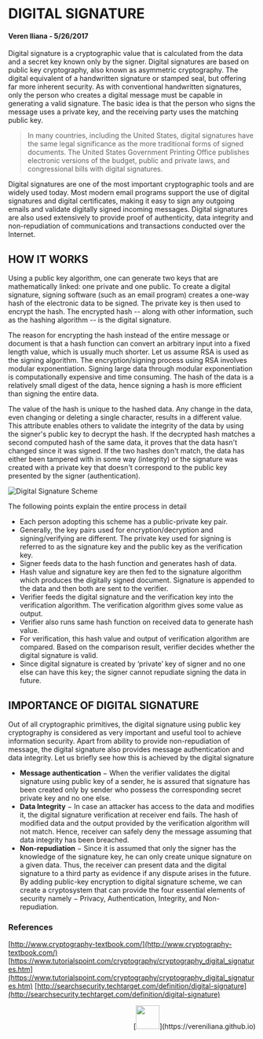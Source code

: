 # DIGITAL SIGNATURE
#### Veren Iliana - 5/26/2017


Digital signature is a cryptographic value that is calculated from the data and a secret key known only by the signer. Digital signatures are based on public key cryptography, also known as asymmetric cryptography. The digital equivalent of a handwritten signature or stamped seal, but offering far more inherent security. As with conventional handwritten signatures, only the person who creates a digital message must be capable in generating a valid signature. The basic idea is that the person who signs the message uses a private key, and the receiving party uses the matching public key.

> In many countries, including the United States, digital signatures have the same legal significance as the more traditional forms of signed documents. The United States Government Printing Office publishes electronic versions of the budget, public and private laws, and congressional bills with digital signatures.

Digital signatures are one of the most important cryptographic tools and are widely used today. Most modern email programs support the use of digital signatures and digital certificates, making it easy to sign any outgoing emails and validate digitally signed incoming messages. Digital signatures are also used extensively to provide proof of authenticity, data integrity and non-repudiation of communications and transactions conducted over the Internet.

## HOW IT WORKS

Using a public key algorithm, one can generate two keys that are mathematically linked: one private and one public. To create a digital signature, signing software (such as an email program) creates a one-way hash of the electronic data to be signed. The private key is then used to encrypt the hash. The encrypted hash -- along with other information, such as the hashing algorithm -- is the digital signature. 

The reason for encrypting the hash instead of the entire message or document is that a hash function can convert an arbitrary input into a fixed length value, which is usually much shorter. Let us assume RSA is used as the signing algorithm. The encryption/signing process using RSA involves modular exponentiation. Signing large data through modular exponentiation is computationally expensive and time consuming. The hash of the data is a relatively small digest of the data, hence signing a hash is more efficient than signing the entire data.

The value of the hash is unique to the hashed data. Any change in the data, even changing or deleting a single character, results in a different value. This attribute enables others to validate the integrity of the data by using the signer's public key to decrypt the hash. If the decrypted hash matches a second computed hash of the same data, it proves that the data hasn't changed since it was signed. If the two hashes don't match, the data has either been tampered with in some way (integrity) or the signature was created with a private key that doesn't correspond to the public key presented by the signer (authentication).

![Digital Signature Scheme](https://vereniliana.github.io/digitalsignature/ds_pic.jpg)

The following points explain the entire process in detail
*	Each person adopting this scheme has a public-private key pair.
*	Generally, the key pairs used for encryption/decryption and signing/verifying are different. The private key used for signing is referred to as the signature key and the public key as the verification key.
*	Signer feeds data to the hash function and generates hash of data.
*	Hash value and signature key are then fed to the signature algorithm which produces the digitally signed document. Signature is appended to the data and then both are sent to the verifier.
*	Verifier feeds the digital signature and the verification key into the verification algorithm. The verification algorithm gives some value as output.
*	Verifier also runs same hash function on received data to generate hash value.
*	For verification, this hash value and output of verification algorithm are compared. Based on the comparison result, verifier decides whether the digital signature is valid.
*	Since digital signature is created by ‘private’ key of signer and no one else can have this key; the signer cannot repudiate signing the data in future.

## IMPORTANCE OF DIGITAL SIGNATURE

Out of all cryptographic primitives, the digital signature using public key cryptography is considered as very important and useful tool to achieve information security.
Apart from ability to provide non-repudiation of message, the digital signature also provides message authentication and data integrity. Let us briefly see how this is achieved by the digital signature 
*	**Message authentication** − When the verifier validates the digital signature using public key of a sender, he is assured that signature has been created only by sender who possess the corresponding secret private key and no one else.
*	**Data Integrity** − In case an attacker has access to the data and modifies it, the digital signature verification at receiver end fails. The hash of modified data and the output provided by the verification algorithm will not match. Hence, receiver can safely deny the message assuming that data integrity has been breached.
*	**Non-repudiation** − Since it is assumed that only the signer has the knowledge of the signature key, he can only create unique signature on a given data. Thus, the receiver can present data and the digital signature to a third party as evidence if any dispute arises in the future.
By adding public-key encryption to digital signature scheme, we can create a cryptosystem that can provide the four essential elements of security namely − Privacy, Authentication, Integrity, and Non-repudiation.



### References
[http://www.cryptography-textbook.com/](http://www.cryptography-textbook.com/)
[https://www.tutorialspoint.com/cryptography/cryptography_digital_signatures.htm](https://www.tutorialspoint.com/cryptography/cryptography_digital_signatures.htm)
[http://searchsecurity.techtarget.com/definition/digital-signature](http://searchsecurity.techtarget.com/definition/digital-signature)


<div style="text-align: right"> [<img src="https://vereniliana.github.io/digitalsignature/Home.png" width="48">](https://vereniliana.github.io) </div>
